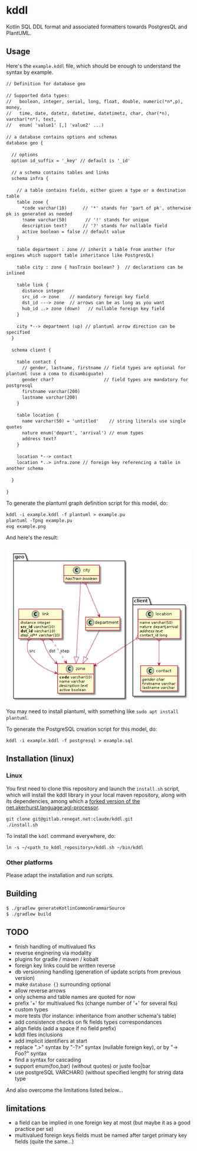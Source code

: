 # kddl

Kotlin SQL DDL format and associated formatters towards PostgresQL and PlantUML.

## Usage

Here's the `example.kddl` file, which should be enough to understand the syntax by example.

```
// Definition for database geo

// Supported data types:
//   boolean, integer, serial, long, float, double, numeric(*n*,p), money,
//   time, date, datetz, datetime, datetimetz, char, char(*n), varchar(*n*), text,
//   enum( 'value1' [,] 'value2' ...)

// a database contains options and schemas
database geo {

  // options
  option id_suffix = '_key' // default is '_id'

  // a schema contains tables and links
  schema infra {

    // a table contains fields, either given a type or a destination table
    table zone {
      *code varchar(10)      // '*' stands for 'part of pk', otherwise pk is generated as needed
      !name varchar(50)       // '!' stands for unique
      description text?      // '?' stands for nullable field
      active boolean = false // default value
    }

    table department : zone // inherit a table from another (for engines which support table inheritance like PostgresQL)

    table city : zone { hasTrain boolean? }  // declarations can be inlined

    table link {
      distance integer
      src_id -> zone    // mandatory foreign key field
      dst_id ---> zone  // arrows can be as long as you want
      hub_id ..> zone (down)   // nullable foreign key field
    }

    city *--> department (up) // plantuml arrow direction can be specified
  }

  schema client {

    table contact {
      // gender, lastname, firstname // field types are optional for plantuml (use a coma to disambiguate)
      gender char?                   // field types are mandatory for postgresql
      firstname varchar(200)
      lastname varchar(200)
    }

    table location {
      name varchar(50) = 'untitled'    // string literals use single quotes
      nature enum('depart', 'arrival') // enum types
      address text?
    }

    location *--> contact
    location *..> infra.zone // foreign key referencing a table in another schema

  }

}
```

To generate the plantuml graph definition script for this model, do:

```shell
kddl -i example.kddl -f plantuml > example.pu
plantuml -Tpng example.pu
eog example.png
```

And here's the result:

![](example.png)

You may need to install plantuml, with something like `sudo apt install plantuml`.

To generate the PostgreSQL creation script for this model, do:

```shell
kddl -i example.kddl -f postgresql > example.sql
```

## Installation (linux)

### Linux

You first need to clone this repository and launch the `install.sh` script, which will install the kddl library in your local maven repository, along with its dependencies, among which a [forked version of the net.akerhurst.language:agl-processor](https://github.com/arkanovicz/net.akehurst.language).

```shell
git clone git@gitlab.renegat.net:claude/kddl.git
./install.sh
```

To install the `kddl` command everywhere, do:

```shell
ln -s ~/<path_to_kddl_repository>/kddl.sh ~/bin/kddl
```

### Other platforms

Please adapt the installation and run scripts.

## Building

```
$ ./gradlew generateKotlinCommonGrammarSource
$ ./gradlew build
```


## TODO

- finish handling of multivalued fks
- reverse enginering via modality
- plugins for gradle / maven / kobalt
- foreign key links could be written reverse
- db versionning handling (generation of update scripts from previous version)
- make `database {}` surrounding optional
- allow reverse arrows
- only schema and table names are quoted for now
- prefix '+' for multivalued fks (change number of '+' for several fks)
- custom types
- more tests (for instance: inheritance from another schema's table)
- add consistence checks on fk fields types correspondances
- align fields (add a space if no field prefix)
- kddl files inclusions
- add implicit identifiers at start
- replace ".>" syntax by "-?>" syntax (nullable foreign key), or by "-> Foo?" syntax
- find a syntax for cascading
- support enum(foo,bar) (without quotes) or juste foo|bar
- use postgreSQL VARCHAR() (without specified length) for string data type


And also overcome the limitations listed below...

## limitations

+ a field can be implied in one foreign key at most (but maybe it as a good practice per se)
+ multivalued foreign keys fields must be named after target primary key fields (quite the same...)
